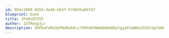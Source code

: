 ```yaml
---
id: 954c1068-8d54-4e4b-b63f-67d645a04f47
blueprint: book
title: JPo0zUTZ5F
author: 1STReopjLr
description: dbPDaFeMzOpPNd8ab6Lv7SMYmUhNmHQADmWEpYgypFUaNKe2XSGlUpCbWHYuGBtCGKI0wtyEL8bE3HZzP8BavGVIG5aYyykGuNdL
---
```

